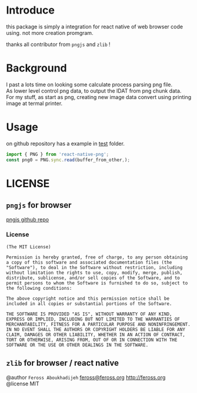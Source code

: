 # Introduce

this package is simply a integration for react native of web browser code using. not more creation promgram.

thanks all contributor from `pngjs` and `zlib` !

# Background

I past a lots time on looking some calculate process parsing png file.  
As lower level control png data, to output the IDAT from png chunk data.  
For my stuff, as start as png, creating new image data convert using printing image at termal printer.

# Usage

on github repository has a example in [test](https://github.com/weykon/react-native-png) folder. 

```ts
import { PNG } from 'react-native-png';
const png0 = PNG.sync.read(buffer_from_other,);
```

# LICENSE

## `pngjs` for browser

<u><a href="https://github.com/lukeapage/pngjs">pngjs github repo</a></u>

### License

```
(The MIT License)

Permission is hereby granted, free of charge, to any person obtaining a copy of this software and associated documentation files (the "Software"), to deal in the Software without restriction, including without limitation the rights to use, copy, modify, merge, publish, distribute, sublicense, and/or sell copies of the Software, and to permit persons to whom the Software is furnished to do so, subject to the following conditions:

The above copyright notice and this permission notice shall be included in all copies or substantial portions of the Software.

THE SOFTWARE IS PROVIDED "AS IS", WITHOUT WARRANTY OF ANY KIND, EXPRESS OR IMPLIED, INCLUDING BUT NOT LIMITED TO THE WARRANTIES OF MERCHANTABILITY, FITNESS FOR A PARTICULAR PURPOSE AND NONINFRINGEMENT. IN NO EVENT SHALL THE AUTHORS OR COPYRIGHT HOLDERS BE LIABLE FOR ANY CLAIM, DAMAGES OR OTHER LIABILITY, WHETHER IN AN ACTION OF CONTRACT, TORT OR OTHERWISE, ARISING FROM, OUT OF OR IN CONNECTION WITH THE SOFTWARE OR THE USE OR OTHER DEALINGS IN THE SOFTWARE.
```

## `zlib` for browser / react native

@author `Feross Aboukhadijeh` <feross@feross.org> <http://feross.org>  
@license  MIT
